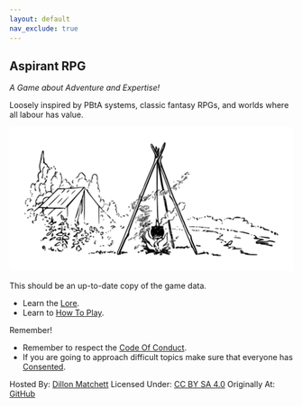 ```yaml
---
layout: default
nav_exclude: true
---
```

## Aspirant RPG
*A Game about Adventure and Expertise!*

Loosely inspired by PBtA systems, classic fantasy RPGs, and worlds where all labour has value.

![Campfire](Content/Campfire.svg)

This should be an up-to-date copy of the game data.
* Learn the [Lore](Lore).
* Learn to [How To Play](How-To-Play).

Remember!
* Remember to respect the [Code Of Conduct](https://github.com/bombasticSlacks/Aspirant/blob/main/CODE_OF_CONDUCT).
* If you are going to approach difficult topics make sure that everyone has [Consented](https://www.montecookgames.com/store/product/consent-in-gaming/).


Hosted By: [Dillon Matchett](https://github.com/bombasticSlacks) Licensed Under: [CC BY SA 4.0](https://github.com/bombasticSlacks/Aspirant/blob/main/LICENSE) Originally At: [GitHub](https://github.com/bombasticSlacks/Aspirant) 
